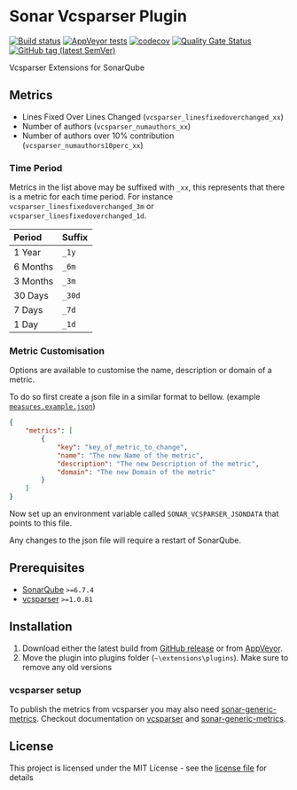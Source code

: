 # Sonar Vcsparser Plugin

[![Build status](https://ci.appveyor.com/api/projects/status/tsgtxp63lee7hk1j?svg=true)](https://ci.appveyor.com/project/roryclaasen/sonar-vcsparser-plugin)
[![AppVeyor tests](https://img.shields.io/appveyor/tests/roryclaasen/sonar-vcsparser-plugin.svg?logo=appveyor)](https://ci.appveyor.com/project/roryclaasen/sonar-vcsparser-plugin/build/tests)
[![codecov](https://codecov.io/gh/roryclaasen/sonar-vcsparser-plugin/branch/master/graph/badge.svg)](https://codecov.io/gh/roryclaasen/sonar-vcsparser-plugin)
[![Quality Gate Status](https://sonarcloud.io/api/project_badges/measure?project=sonar-vcsparser-plugin&metric=alert_status)](https://sonarcloud.io/dashboard?id=sonar-vcsparser-plugin)
[![GitHub tag (latest SemVer)](https://img.shields.io/github/tag/roryclaasen/sonar-vcsparser-plugin.svg)](https://github.com/roryclaasen/sonar-vcsparser-plugin/releases/latest)

Vcsparser Extensions for SonarQube

## Metrics

- Lines Fixed Over Lines Changed (`vcsparser_linesfixedoverchanged_xx`)
- Number of authors (`vcsparser_numauthors_xx`)
- Number of authors over 10% contribution (`vcsparser_numauthors10perc_xx`)

### Time Period

Metrics in the list above may be suffixed with `_xx`, this represents that there is a metric for each time period.
For instance `vcsparser_linesfixedoverchanged_3m` or `vcsparser_linesfixedoverchanged_1d`.

| Period   | Suffix |
|:---------|:-------|
| 1 Year   | `_1y`  |
| 6 Months | `_6m`  |
| 3 Months | `_3m`  |
| 30 Days  | `_30d` |
| 7 Days   | `_7d`  |
| 1 Day    | `_1d`  |

### Metric Customisation

Options are available to customise the name, description or domain of a metric.

To do so first create a json file in a similar format to bellow. (example [`measures.example.json`](src/test/resources/measures.example.json))

```json
{
    "metrics": [
        {
            "key": "key_of_metric_to_change",
            "name": "The new Name of the metric",
            "description": "The new Description of the metric",
            "domain": "The new Domain of the metric"
        }
    ]
}
```

Now set up an environment variable called `SONAR_VCSPARSER_JSONDATA` that points to this file.

Any changes to the json file will require a restart of SonarQube.

## Prerequisites

- [SonarQube](https://www.sonarqube.org) `>=6.7.4`
- [vcsparser](https://github.com/ericlemes/vcsparser) `>=1.0.81`

## Installation

1. Download either the latest build from [GitHub release](https://github.com/roryclaasen/sonar-vcsparser-plugin/releases/latest) or from [AppVeyor](https://ci.appveyor.com/project/roryclaasen/sonar-vcsparser-plugin/build/artifacts).
2. Move the plugin into plugins folder (`~\extensions\plugins`).
   Make sure to remove any old versions

### vcsparser setup

To publish the metrics from vcsparser you may also need [sonar-generic-metrics](https://github.com/ericlemes/sonar-generic-metrics).
Checkout documentation on [vcsparser](https://github.com/ericlemes/vcsparser#readme) and [sonar-generic-metrics](https://github.com/ericlemes/sonar-generic-metrics#readme).

## License

This project is licensed under the MIT License - see the [license file](LICENSE) for details
